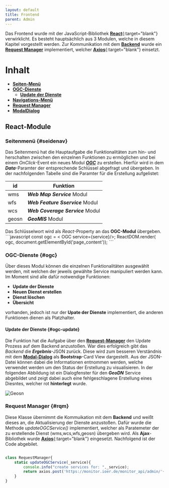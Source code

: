 ```yaml
---
layout: default
title: Frontend
parent: Admin
---
```


Das Frontend wurde mit der JavaScript-Bibliothek [**React**](https://reactjs.org/){:target="blank"} verwirklicht. Es besteht hauptsächlich aus 3 Modulen, welche in diesem Kapitel vorgestellt werden. Zur Kommunikation mit dem [**Backend**]({{site.baseurl}}/docs/admin/backend/backend.html) wurde ein [**Request Manager**](#rqm) implementiert, welcher [**Axios**](https://github.com/axios/axios){:target="blank"} einsetzt.

# Inhalt

- [**Seiten-Menü**](#seidenav)
- [**OGC-Dienste**](#ogc)
	- [**Update der Dienste**](#ogc-update)
- [**Navigations-Menü**](#navbar)
- [**Request Manager**](#rqm)
- [**ModalDialog**](#modal)

##  React-Module
### Seitenmenü {#seidenav}
Das Seitenmenü hat die Hauptaufgabe die Funktionalitäten zum hin- und herschalten zwischen den einzelnen Funktionen zu ermöglichen und bei einem _OnClick_-Event ein neues Modul [**_OGC_**](#ogc) zu erstellen. Hierfür wird in dem **_Data_**-Paramter der entsprechende Schlüssel abgefragt und übergeben.
In der nachfolgenden Tabelle sind die Paramter für die Erstellung aufgelistet:

|id|Funktion|
|--|--------------|
|wms| **_Web Map Service_** Modul|
|wfs|**_Web Feature Sservice_** Modul|
|wcs|**_Web Coverage Service_** Modul|
|geosn|**_GeoMIS_** Modul|

Das Schlüsselwort wird als _React_-Property an das **OGC-Modul** übergeben. 
ˋˋˋjavascript
const ogc =  < OGC service={service}/>;
            ReactDOM.render(
            ogc,
            document.getElementById('page_content'));
 ˋˋˋ

 ### OGC-Dienste {#ogc}
 
 Über dieses Modul können die einzelnen Funktionalitäten ausgewählt werden, mit welchen der jeweils gewählte Service manipuliert werden kann. Im Moment sind alle dafür notwendige Funktionen:
 - **Update der Dienste**
 - **Neuen Dienst erstellen**
 - **Dienst löschen**
 - **Übersicht**
 
 vorhanden, jedoch ist nur der **Upate der Dienste** implementiert, die anderen Funktionen dienen als Platzhalter.
 
 #### Update der Dienste {#ogc-update}

 Die Funktion hat die Aufgabe über den [**Request-Manager**](#rqm) den Update Prozess auf dem Backend anzustoßen. War dies erfolgreich gibt das _Backend_ die **_Ergebnis_**-JSON zurück. Diese wird zum besseren Verständnis mit dem [**Modal-Dialog**](#modal) als **Bootstrap**-Card View dargestellt. Aus der JSON-Datei können dabei die Informationen entnommen werden, welche verwendet werden um den Status der Erstellung zu visualisieren.
 In der folgenden Abbildung ist ein Dialogfenster für den **_GeoDN_** Service abgebildet und zeigt dabei auch eine fehlgeschlagene Erstellung eines Diesntes, welcher rot **hinterlegt** wurde.
 
![Geosn]({{site.baseurl}}/assets/images/geosn_dialog.jpeg)
 
### Request Manager {#rqm}
 
Diese Klasse übernimmt die Kommuikation mit dem **Backend** und weißt dieses an, die Aktualisierung der Dienste anzustoßen. Dafür wurde die Methode _updateOGCService()_ implementiert, welcher als Paratemeter der zu erstellende Dienst (wms,wcs,wfs,geosn) übergeben wird. Als **Ajax**-Bibliothek wurde [**Axios**](https://github.com/axios/axios){:target="blank"} eingesetzt. Nachfolgend ist der Code abgebilet.
 
```javascript

class RequestManager{
    static updateOGCService(_service){
        console.info("create services for: ",_service);
        return axios.post('https://monitor.ioer.de/monitor_api/admin/'+_service);
    }
}
```